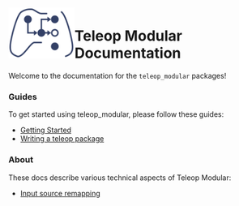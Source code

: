 
<picture align="left">
  <source media="(prefers-color-scheme: light)" srcset="assets/logo.svg">
  <source media="(prefers-color-scheme: dark)" srcset="assets/logo_white.svg">
  <img src="assets/logo.svg" alt="teleop_modular logo" align="left" height="100">
</picture>

# Teleop Modular Documentation

Welcome to the documentation for the `teleop_modular` packages! 

### Guides

To get started using teleop_modular, please follow these guides:

- [Getting Started](./getting_started.md)
- [Writing a teleop package](./writing_a_teleop_package.md)

### About

These docs describe various technical aspects of Teleop Modular: 

- [Input source remapping](./input_source_remapping.md)